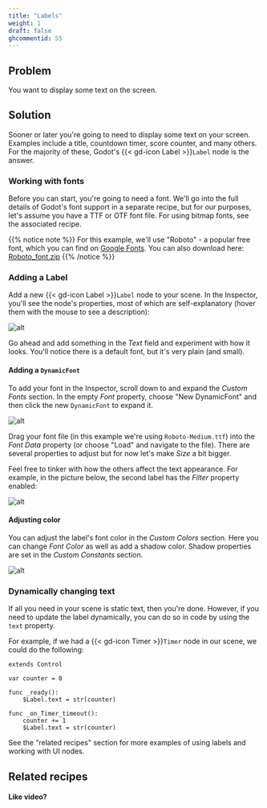 ```yaml
---
title: "Labels"
weight: 1
draft: false
ghcommentid: 55
---
```


## Problem

You want to display some text on the screen.

## Solution

Sooner or later you're going to need to display some text on your screen. Examples include a title, countdown timer, score counter, and many others. For the majority of these, Godot's {{< gd-icon Label >}}`Label` node is the answer.

### Working with fonts

Before you can start, you're going to need a font. We'll go into the full details of Godot's font support in a separate recipe, but for our purposes, let's assume you have a TTF or OTF font file. For using bitmap fonts, see the associated recipe.

{{% notice note %}}
For this example, we'll use "Roboto" - a popular free font, which you can find on [Google Fonts](https://fonts.google.com/specimen/Roboto). You can also download here: [Roboto_font.zip](/godot_recipes/files/Roboto_font.zip)
{{% /notice %}}

### Adding a Label

Add a new {{< gd-icon Label >}}`Label` node to your scene. In the Inspector, you'll see the node's properties, most of which are self-explanatory (hover them with the mouse to see a description):

![alt](/godot_recipes/img/ui_label_properties.png)

Go ahead and add something in the *Text* field and experiment with how it looks. You'll notice there is a default font, but it's very plain (and small).

#### Adding a `DynamicFont`

To add your font in the Inspector, scroll down to and expand the *Custom Fonts* section. In the empty *Font* property, choose "New DynamicFont" and then click the new `DynamicFont` to expand it.

![alt](/godot_recipes/img/ui_label_font_properties.png)

Drag your font file (in this example we're using `Roboto-Medium.ttf`) into the *Font Data* property (or choose "Load" and navigate to the file). There are several properties to adjust but for now let's make *Size* a bit bigger.

Feel free to tinker with how the others affect the text appearance. For example, in the picture below, the second label has the *Filter* property enabled:

![alt](/godot_recipes/img/ui_label_font_filter.png)

#### Adjusting color

You can adjust the label's font color in the *Custom Colors* section. Here you can change *Font Color* as well as add a shadow color. Shadow properties are set in the *Custom Constants* section.

![alt](/godot_recipes/img/ui_label_font_colors.png)

### Dynamically changing text

If all you need in your scene is static text, then you're done. However, if you need to update the label dynamically, you can do so in code by using the `text` property.

For example, if we had a {{< gd-icon Timer >}}`Timer` node in our scene, we could do the following:

```gdscript
extends Control

var counter = 0

func _ready():
    $Label.text = str(counter)

func _on_Timer_timeout():
    counter += 1
    $Label.text = str(counter)
```

See the "related recipes" section for more examples of using labels and working with UI nodes.

<!-- {{% notice note %}}
Download the project file here: [screen_shake.zip](/godot_recipes/files/screen_shake.zip)
{{% /notice %}} -->

## Related recipes

<!-- - [Noise](/godot_recipes/math/noise/) -->


#### Like video?

<!-- {{< youtube C-Sn55e5wnk >}} -->